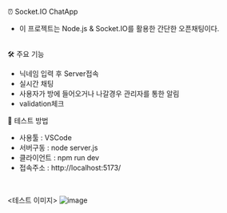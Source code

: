 ⏰ Socket.IO ChatApp<br/>
- 이 프로젝트는 Node.js & Socket.IO를 활용한 간단한 오픈채팅이다.<br/><br/>

🛠 주요 기능
- 닉네임 입력 후 Server접속
- 실시간 채팅
- 사용자가 방에 들어오거나 나갈경우 관리자를 통한 알림
- validation체크

🧪 테스트 방법
- 사용툴 : VSCode
- 서버구동 : node server.js
- 클라이언트 : npm run dev
- 접속주소 : http://localhost:5173/
<br/>

<테스트 이미지>
![image](https://github.com/user-attachments/assets/1e926130-2d35-48f9-8cbe-11f80976f46a)

